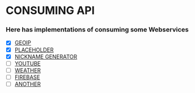 # CONSUMING API
### Here has implementations of consuming some  Webservices
- [X] [GEOIP](https://freegeoip.app/json/)
- [X] [PLACEHOLDER](https://jsonplaceholder.typicode.com/posts/)
- [X] [NICKNAME GENERATOR](https://jsonplaceholder.typicode.com/posts/)
- [ ] [YOUTUBE]()
- [ ] [WEATHER]()
- [ ] [FIREBASE]()
- [ ] [ANOTHER](google.com)

